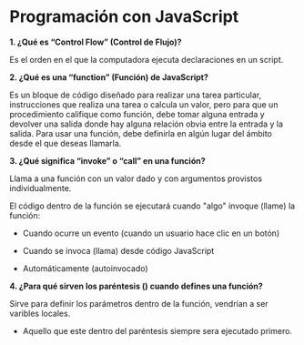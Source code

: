 # Programación con JavaScript

__1. ¿Qué es “Control Flow” (Control de Flujo)?__

Es el orden en el que la computadora ejecuta declaraciones en un script.
     
__2. ¿Qué es una “function” (Función) de JavaScript?__

Es un bloque de código diseñado para realizar una tarea particular, instrucciones que realiza una tarea o calcula un valor, pero para que un procedimiento califique como función, debe tomar alguna entrada y devolver una salida donde hay alguna relación obvia entre la entrada y la salida. Para usar una  función, debe definirla en algún lugar del ámbito desde el que deseas llamarla.
     
__3. ¿Qué significa “invoke” o “call” en una función?__

Llama a una función con un valor dado y con argumentos provistos individualmente.

El código dentro de la función se ejecutará cuando "algo" invoque (llame) la función:

+ Cuando ocurre un evento (cuando un usuario hace clic en un botón)

+ Cuando se invoca (llama) desde código JavaScript

+ Automáticamente (autoinvocado)

__4. ¿Para qué sirven los paréntesis () cuando defines una función?__

Sirve para definir los parámetros dentro de la función, vendrían a ser varibles locales.
     
+ Aquello que este dentro del paréntesis siempre sera ejecutado primero.


